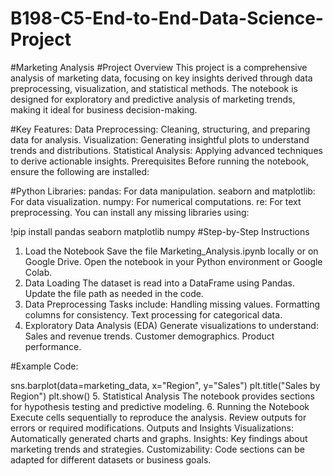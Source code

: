 # B198-C5-End-to-End-Data-Science-Project
#Marketing Analysis
#Project Overview
This project is a comprehensive analysis of marketing data, focusing on key insights derived through data preprocessing, visualization, and statistical methods. The notebook is designed for exploratory and predictive analysis of marketing trends, making it ideal for business decision-making.

#Key Features:
Data Preprocessing: Cleaning, structuring, and preparing data for analysis.
Visualization: Generating insightful plots to understand trends and distributions.
Statistical Analysis: Applying advanced techniques to derive actionable insights.
Prerequisites
Before running the notebook, ensure the following are installed:

#Python Libraries:
pandas: For data manipulation.
seaborn and matplotlib: For data visualization.
numpy: For numerical computations.
re: For text preprocessing.
You can install any missing libraries using:

!pip install pandas seaborn matplotlib numpy
#Step-by-Step Instructions
1. Load the Notebook
Save the file Marketing_Analysis.ipynb locally or on Google Drive.
Open the notebook in your Python environment or Google Colab.
2. Data Loading
The dataset is read into a DataFrame using Pandas. Update the file path as needed in the code.
3. Data Preprocessing
Tasks include:
Handling missing values.
Formatting columns for consistency.
Text processing for categorical data.
4. Exploratory Data Analysis (EDA)
Generate visualizations to understand:
Sales and revenue trends.
Customer demographics.
Product performance.

#Example Code:

sns.barplot(data=marketing_data, x="Region", y="Sales")
plt.title("Sales by Region")
plt.show()
5. Statistical Analysis
The notebook provides sections for hypothesis testing and predictive modeling.
6. Running the Notebook
Execute cells sequentially to reproduce the analysis.
Review outputs for errors or required modifications.
Outputs and Insights
Visualizations: Automatically generated charts and graphs.
Insights: Key findings about marketing trends and strategies.
Customizability: Code sections can be adapted for different datasets or business goals.
